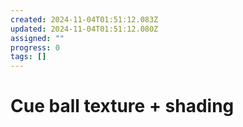 ```yaml
---
created: 2024-11-04T01:51:12.083Z
updated: 2024-11-04T01:51:12.080Z
assigned: ""
progress: 0
tags: []
---
```


# Cue ball texture + shading
